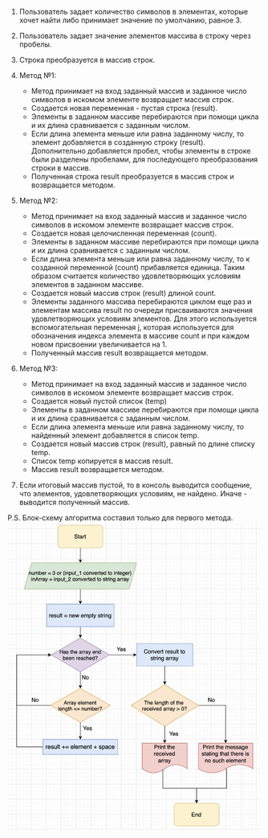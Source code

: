 1. Пользователь задает количество символов в элементах, которые хочет найти либо принимает значение по умолчанию, равное 3.
2. Пользователь задает значение элементов массива в строку через пробелы.
3. Строка преобразуется в массив строк.
4. Метод №1:
    * Метод принимает на вход заданный массив и заданное число символов в искомом элементе возвращает массив строк.
    * Создается новая переменная - пустая строка (result).
    * Элементы в заданном массиве перебираются при помощи цикла и их длина сравнивается с заданным числом.
    * Если длина элемента меньше или равна заданному числу, то элемент добавляется в созданную строку (result). Дополнительно добавляется пробел, чтобы элементы в строке были разделены пробелами, для последующего преобразования строки в массив.
    * Полученная строка result преобразуется в массив строк и возвращается методом.

5. Метод №2:
    * Метод принимает на вход заданный массив и заданное число символов в искомом элементе возвращает массив строк.
    * Создается новая целочисленная переменная (count).
    * Элементы в заданном массиве перебираются при помощи цикла и их длина сравнивается с заданным числом.
    * Если длина элемента меньше или равна заданному числу, то к созданной переменной (count) прибавляется единица. Таким образом считается количество удовлетворяющих условиям элементов в заданном массиве.
    * Создается новый массив строк (result) длиной count.
    * Элементы заданного массива перебираются циклом еще раз и элементам массива result по очереди присваиваются значения удовлетворяющих условиям элементов. Для этого используется вспомогательная переменная j, которая используется для обозначения индекса элемента в массиве count и при каждом новом присвоении увеличивается на 1.
    * Полученный массив result возвращается методом.
6. Метод №3:
    * Метод принимает на вход заданный массив и заданное число символов в искомом элементе возвращает массив строк.
    * Создается новый пустой список (temp)
    * Элементы в заданном массиве перебираются при помощи цикла и их длина сравнивается с заданным числом.
    * Если длина элемента меньше или равна заданному числу, то найденный элемент добавляется в список temp.
    * Создается новый массив строк (result), равный по длине списку temp.
    * Список temp копируется в массив result.
    * Массив result возвращается методом.
7. Если итоговый массив пустой, то в консоль выводится сообщение, что элементов, удовлетворяющих условиям, не найдено. Иначе - выводится полученный массив.

P.S. Блок-схему алгоритма составил только для первого метода.
![Блок схема алгоритма](FlowchartOfTheAlgorithm.png)